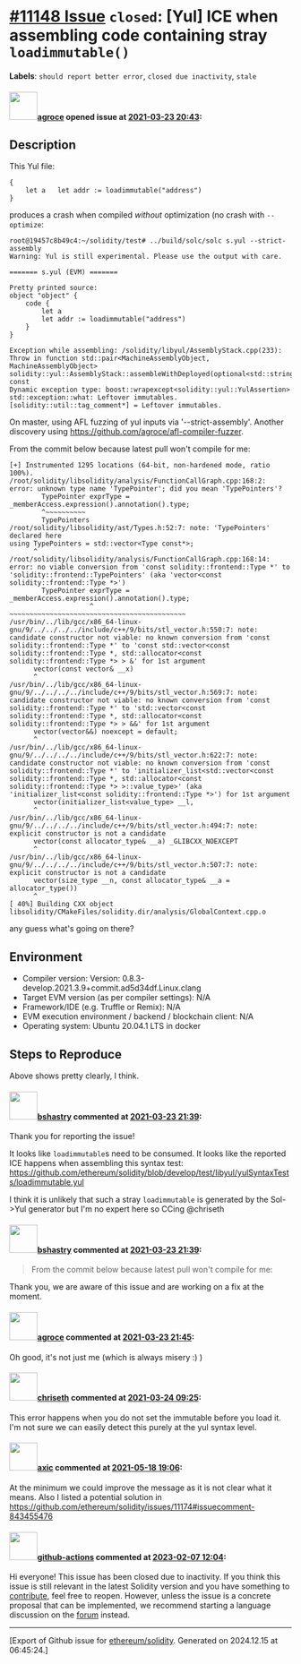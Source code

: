# [\#11148 Issue](https://github.com/ethereum/solidity/issues/11148) `closed`: [Yul] ICE when assembling code containing stray `loadimmutable()`
**Labels**: `should report better error`, `closed due inactivity`, `stale`


#### <img src="https://avatars.githubusercontent.com/u/967816?u=e15de0869a62036529220016b1729fa1a6c18b5b&v=4" width="50">[agroce](https://github.com/agroce) opened issue at [2021-03-23 20:43](https://github.com/ethereum/solidity/issues/11148):

## Description

This Yul file:

```
{
    let a   let addr := loadimmutable("address")
}
```

produces a crash when compiled _without_ optimization (no crash with `--optimize`:

```
root@19457c8b49c4:~/solidity/test# ../build/solc/solc s.yul --strict-assembly
Warning: Yul is still experimental. Please use the output with care.

======= s.yul (EVM) =======

Pretty printed source:
object "object" {
    code {
        let a
        let addr := loadimmutable("address")
    }
}

Exception while assembling: /solidity/libyul/AssemblyStack.cpp(233): Throw in function std::pair<MachineAssemblyObject, MachineAssemblyObject> solidity::yul::AssemblyStack::assembleWithDeployed(optional<std::string_view>) const
Dynamic exception type: boost::wrapexcept<solidity::yul::YulAssertion>
std::exception::what: Leftover immutables.
[solidity::util::tag_comment*] = Leftover immutables.
```

On master, using AFL fuzzing of yul inputs via '--strict-assembly'.  Another discovery using https://github.com/agroce/afl-compiler-fuzzer.

From the commit below because latest pull won't compile for me:

```
[+] Instrumented 1295 locations (64-bit, non-hardened mode, ratio 100%).
/root/solidity/libsolidity/analysis/FunctionCallGraph.cpp:168:2: error: unknown type name 'TypePointer'; did you mean 'TypePointers'?
        TypePointer exprType = _memberAccess.expression().annotation().type;
        ^~~~~~~~~~~
        TypePointers
/root/solidity/libsolidity/ast/Types.h:52:7: note: 'TypePointers' declared here
using TypePointers = std::vector<Type const*>;
      ^
/root/solidity/libsolidity/analysis/FunctionCallGraph.cpp:168:14: error: no viable conversion from 'const solidity::frontend::Type *' to 'solidity::frontend::TypePointers' (aka 'vector<const solidity::frontend::Type *>')
        TypePointer exprType = _memberAccess.expression().annotation().type;
                    ^          ~~~~~~~~~~~~~~~~~~~~~~~~~~~~~~~~~~~~~~~~~~~~
/usr/bin/../lib/gcc/x86_64-linux-gnu/9/../../../../include/c++/9/bits/stl_vector.h:550:7: note: candidate constructor not viable: no known conversion from 'const solidity::frontend::Type *' to 'const std::vector<const solidity::frontend::Type *, std::allocator<const solidity::frontend::Type *> > &' for 1st argument
      vector(const vector& __x)
      ^
/usr/bin/../lib/gcc/x86_64-linux-gnu/9/../../../../include/c++/9/bits/stl_vector.h:569:7: note: candidate constructor not viable: no known conversion from 'const solidity::frontend::Type *' to 'std::vector<const solidity::frontend::Type *, std::allocator<const solidity::frontend::Type *> > &&' for 1st argument
      vector(vector&&) noexcept = default;
      ^
/usr/bin/../lib/gcc/x86_64-linux-gnu/9/../../../../include/c++/9/bits/stl_vector.h:622:7: note: candidate constructor not viable: no known conversion from 'const solidity::frontend::Type *' to 'initializer_list<std::vector<const solidity::frontend::Type *, std::allocator<const solidity::frontend::Type *> >::value_type>' (aka 'initializer_list<const solidity::frontend::Type *>') for 1st argument
      vector(initializer_list<value_type> __l,
      ^
/usr/bin/../lib/gcc/x86_64-linux-gnu/9/../../../../include/c++/9/bits/stl_vector.h:494:7: note: explicit constructor is not a candidate
      vector(const allocator_type& __a) _GLIBCXX_NOEXCEPT
      ^
/usr/bin/../lib/gcc/x86_64-linux-gnu/9/../../../../include/c++/9/bits/stl_vector.h:507:7: note: explicit constructor is not a candidate
      vector(size_type __n, const allocator_type& __a = allocator_type())
      ^
[ 40%] Building CXX object libsolidity/CMakeFiles/solidity.dir/analysis/GlobalContext.cpp.o
```

any guess what's going on there?

## Environment

- Compiler version:  Version: 0.8.3-develop.2021.3.9+commit.ad5d34df.Linux.clang
- Target EVM version (as per compiler settings): N/A
- Framework/IDE (e.g. Truffle or Remix): N/A
- EVM execution environment / backend / blockchain client: N/A
- Operating system: Ubuntu 20.04.1 LTS in docker

## Steps to Reproduce

Above shows pretty clearly, I think.


#### <img src="https://avatars.githubusercontent.com/u/2388185?v=4" width="50">[bshastry](https://github.com/bshastry) commented at [2021-03-23 21:39](https://github.com/ethereum/solidity/issues/11148#issuecomment-805281328):

Thank you for reporting the issue!

It looks like `loadimmutable`s need to be consumed. It looks like the reported ICE happens when assembling this syntax test: https://github.com/ethereum/solidity/blob/develop/test/libyul/yulSyntaxTests/loadimmutable.yul

I think it is unlikely that such a stray `loadimmutable` is generated by the Sol->Yul generator but I'm no expert here so CCing @chriseth

#### <img src="https://avatars.githubusercontent.com/u/2388185?v=4" width="50">[bshastry](https://github.com/bshastry) commented at [2021-03-23 21:39](https://github.com/ethereum/solidity/issues/11148#issuecomment-805282883):

> From the commit below because latest pull won't compile for me:

Thank you, we are aware of this issue and are working on a fix at the moment.

#### <img src="https://avatars.githubusercontent.com/u/967816?u=e15de0869a62036529220016b1729fa1a6c18b5b&v=4" width="50">[agroce](https://github.com/agroce) commented at [2021-03-23 21:45](https://github.com/ethereum/solidity/issues/11148#issuecomment-805287135):

Oh good, it's not just me (which is always misery :) )

#### <img src="https://avatars.githubusercontent.com/u/9073706?v=4" width="50">[chriseth](https://github.com/chriseth) commented at [2021-03-24 09:25](https://github.com/ethereum/solidity/issues/11148#issuecomment-805640251):

This error happens when you do not set the immutable before you load it. I'm not sure we can easily detect this purely at the yul syntax level.

#### <img src="https://avatars.githubusercontent.com/u/20340?v=4" width="50">[axic](https://github.com/axic) commented at [2021-05-18 19:06](https://github.com/ethereum/solidity/issues/11148#issuecomment-843458400):

At the minimum we could improve the message as it is not clear what it means. Also I listed a potential solution in https://github.com/ethereum/solidity/issues/11174#issuecomment-843455476

#### <img src="https://avatars.githubusercontent.com/in/15368?v=4" width="50">[github-actions](https://github.com/apps/github-actions) commented at [2023-02-07 12:04](https://github.com/ethereum/solidity/issues/11148#issuecomment-1420663663):

Hi everyone! This issue has been closed due to inactivity.
If you think this issue is still relevant in the latest Solidity version and you have something to [contribute](https://docs.soliditylang.org/en/latest/contributing.html), feel free to reopen.
However, unless the issue is a concrete proposal that can be implemented, we recommend starting a language discussion on the [forum](https://forum.soliditylang.org) instead.


-------------------------------------------------------------------------------



[Export of Github issue for [ethereum/solidity](https://github.com/ethereum/solidity). Generated on 2024.12.15 at 06:45:24.]
